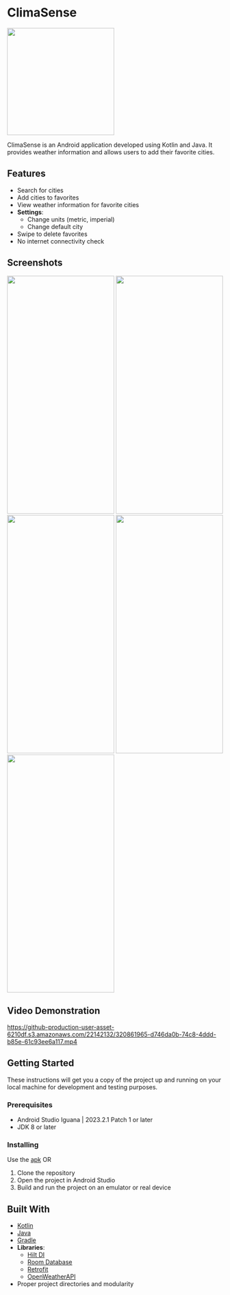 # ClimaSense
<img src = "https://github.com/ayush06092002/Clima-Sense/assets/22142132/7e0558ce-b5ee-4509-acc0-a73f46b710aa" width="250" height="250" />

ClimaSense is an Android application developed using Kotlin and Java. It provides weather information and allows users to add their favorite cities.

## Features

- Search for cities
- Add cities to favorites
- View weather information for favorite cities
- **Settings**:
  - Change units (metric, imperial)
  - Change default city
- Swipe to delete favorites
- No internet connectivity check

## Screenshots

<img src = "https://github.com/ayush06092002/Clima-Sense/assets/22142132/3fec9185-43bd-4c83-a767-976419e84809" width="250" height="555.56" />
<img src = "https://github.com/ayush06092002/Clima-Sense/assets/22142132/673bc6ba-6f26-4715-9eba-e24cf2e51484" width="250" height="555.56" />
<img src = "https://github.com/ayush06092002/Clima-Sense/assets/22142132/cb0089c9-7782-4f4b-bd1b-7177bca79ed1" width="250" height="555.56" />
<img src = "https://github.com/ayush06092002/Clima-Sense/assets/22142132/cd2a2844-37f3-4af4-b8e8-aebf5c265ec1" width="250" height="555.56" />
<img src = "https://github.com/ayush06092002/Clima-Sense/assets/22142132/1fd806b5-f5d9-45fe-b0cb-689dc2fd09e5" width="250" height="555.56" />


## Video Demonstration
https://github-production-user-asset-6210df.s3.amazonaws.com/22142132/320861965-d746da0b-74c8-4ddd-b85e-61c93ee6a117.mp4

## Getting Started

These instructions will get you a copy of the project up and running on your local machine for development and testing purposes.

### Prerequisites

- Android Studio Iguana | 2023.2.1 Patch 1 or later
- JDK 8 or later

### Installing
Use the <a href = "https://drive.google.com/file/d/1OD_00iqRxalSok1YNxc8BDaRcgBQ_AWI/view?usp=drive_link">apk</a> OR
1. Clone the repository
2. Open the project in Android Studio
3. Build and run the project on an emulator or real device

## Built With

- [Kotlin](https://kotlinlang.org/)
- [Java](https://www.java.com/)
- [Gradle](https://gradle.org/)
- **Libraries**:
  - [Hilt DI](https://developer.android.com/training/dependency-injection/hilt-android)
  - [Room Database](https://developer.android.com/training/data-storage/room)
  - [Retrofit](https://square.github.io/retrofit/)
  - [OpenWeatherAPI](https://openweathermap.org/api)
- Proper project directories and modularity


